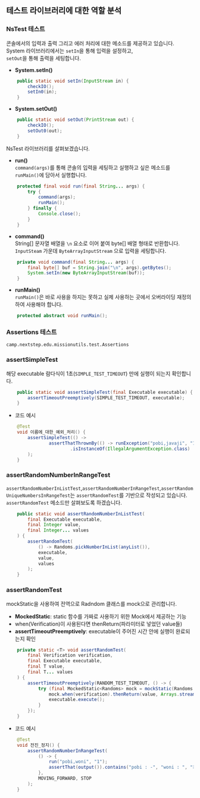 ## 테스트 라이브러리에 대한 역할 분석
### NsTest 테스트
콘솔에서의 입력과 출력 그리고 에러 처리에 대한 메소드를 제공하고 있습니다.  
System 라이브러리에서는 `setIn`을 통해 입력을 설정하고,   
`setOut`을 통해 출력을 세팅합니다.  

- **System.setIn()**
```java
    public static void setIn(InputStream in) {
        checkIO();
        setIn0(in);
    }
```

- **System.setOut()**
```java
    public static void setOut(PrintStream out) {
        checkIO();
        setOut0(out);
    }
```

NsTest 라이브러리를 살펴보겠습니다.
- **run()**  
`command(args)`를 통해 콘솔의 입력을 세팅하고 실행하고 싶은 메소드를 `runMain()`에 담아서 실행합니다.

```java
    protected final void run(final String... args) {
        try {
            command(args);
            runMain();
        } finally {
            Console.close();
        }
    }
```

- **command()**  
String[] 문자열 배열을 `\n` 요소로 이어 붙여 byte[] 배열 형태로 반환합니다.  
`InputSteam` 가운데 `ByteArrayInputStream` 으로 입력을 세팅합니다.
```java
    private void command(final String... args) {
        final byte[] buf = String.join("\n", args).getBytes();
        System.setIn(new ByteArrayInputStream(buf));
    }
```

- **runMain()**  
`runMain()`은 바로 사용을 하지는 못하고 실제 사용하는 곳에서 오버라이딩 재정의하여 사용해야 합니다.  
```java
    protected abstract void runMain();
```

### Assertions 테스트
`camp.nextstep.edu.missionutils.test.Assertions`
### assertSimpleTest
해당 executable 람다식이 1초(`SIMPLE_TEST_TIMEOUT`) 만에 실행이 되는지 확인합니다.
```java
    public static void assertSimpleTest(final Executable executable) {
        assertTimeoutPreemptively(SIMPLE_TEST_TIMEOUT, executable);
    }
```

- 코드 예시
```java
    @Test
    void 이름에_대한_예외_처리() {
        assertSimpleTest(() ->
                assertThatThrownBy(() -> runException("pobi,javaji", "1"))
                        .isInstanceOf(IllegalArgumentException.class)
        );
    }
```

### assertRandomNumberInRangeTest
`assertRandomNumberInListTest`,`assertRandomNumberInRangeTest`,`assertRandomUniqueNumbersInRangeTest`는
`assertRandomTest`를 기반으로 작성되고 있습니다.
`assertRandomTest` 메소드만 살펴보도록 하겠습니다.  

```java
    public static void assertRandomNumberInListTest(
        final Executable executable,
        final Integer value,
        final Integer... values
    ) {
        assertRandomTest(
            () -> Randoms.pickNumberInList(anyList()),
            executable,
            value,
            values
        );
    }
```

### assertRandomTest
mockStatic을 사용하여 전역으로 Radndom 클래스를 mock으로 관리합니다.  


- **MockedStatic**: static 함수를 가짜로 사용하기 위한 Mock에서 제공하는 기능
- when(Verification)이 사용된다면 thenReturn(파라미터로 넣었던 value들)
- **assertTimeoutPreemptively**: executable이 주어진 시간 안에 실행이 완료되는지 확인

```java
    private static <T> void assertRandomTest(
        final Verification verification,
        final Executable executable,
        final T value,
        final T... values
    ) {
        assertTimeoutPreemptively(RANDOM_TEST_TIMEOUT, () -> {
            try (final MockedStatic<Randoms> mock = mockStatic(Randoms.class)) {
                mock.when(verification).thenReturn(value, Arrays.stream(values).toArray());
                executable.execute();
            }
        });
    }
```

- 코드 예시
```java
    @Test
    void 전진_정지() {
        assertRandomNumberInRangeTest(
            () -> {
                run("pobi,woni", "1");
                assertThat(output()).contains("pobi : -", "woni : ", "최종 우승자 : pobi");
            },
            MOVING_FORWARD, STOP
        );
    }
```
